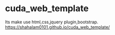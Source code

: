 # cuda_web_template
Its make use html,css,jquery plugin,bootstrap.
https://shahalam0101.github.io/cuda_web_template/
